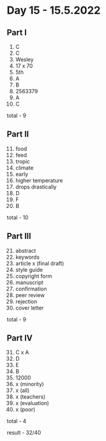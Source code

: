 # Day 15 - 15.5.2022

## Part I

1. C
2. C
3. Wesley
4. 17 x 70
5. 5th
6. A
7. B
8. 2563379
9. A
10. C

total - 9

## Part II

11. food
12. feed
13. tropic
14. climate
15. early
16. higher temperature
17. drops drastically
18. D
19. F
20. B

total - 10

## Part III

21. abstract
22. keywords
23. article x (final draft)
24. style guide
25. copyright form
26. manuscript
27. confirmation
28. peer review
29. rejection
30. cover letter

total - 9

## Part IV

31. C x A
32. D
33. E
34. B
35. 12000
36. x (minority)
37. x (all)
38. x (teachers)
39. x (evaluation)
40. x (poor)

total - 4

result - 32/40
